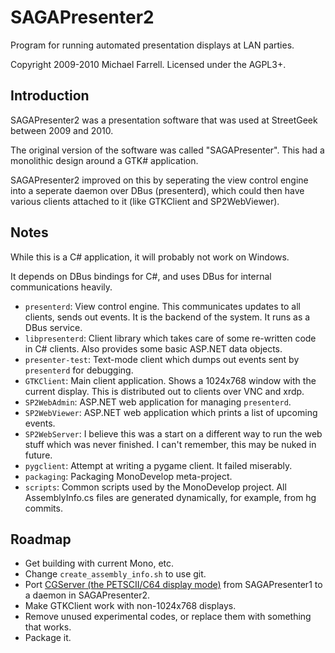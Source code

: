 # SAGAPresenter2 #

Program for running automated presentation displays at LAN parties.

Copyright 2009-2010 Michael Farrell.  Licensed under the AGPL3+.

## Introduction ##

SAGAPresenter2 was a presentation software that was used at StreetGeek between 2009 and 2010.

The original version of the software was called "SAGAPresenter".  This had a monolithic design around a GTK# application.

SAGAPresenter2 improved on this by seperating the view control engine into a seperate daemon over DBus (presenterd), which could then have various clients attached to it (like GTKClient and SP2WebViewer).

## Notes ##

While this is a C# application, it will probably not work on Windows.

It depends on DBus bindings for C#, and uses DBus for internal communications heavily.

* `presenterd`: View control engine.  This communicates updates to all clients, sends out events.  It is the backend of the system.  It runs as a DBus service.
* `libpresenterd`: Client library which takes care of some re-written code in C# clients.  Also provides some basic ASP.NET data objects.
* `presenter-test`: Text-mode client which dumps out events sent by `presenterd` for debugging.
* `GTKClient`: Main client application.  Shows a 1024x768 window with the current display.  This is distributed out to clients over VNC and xrdp.
* `SP2WebAdmin`: ASP.NET web application for managing `presenterd`.
* `SP2WebViewer`: ASP.NET web application which prints a list of upcoming events.
* `SP2WebServer`: I believe this was a start on a different way to run the web stuff which was never finished.  I can't remember, this may be nuked in future.
* `pygclient`: Attempt at writing a pygame client.  It failed miserably.
* `packaging`: Packaging MonoDevelop meta-project.
* `scripts`: Common scripts used by the MonoDevelop project.  All AssemblyInfo.cs files are generated dynamically, for example, from hg commits.

## Roadmap ##

* Get building with current Mono, etc.
* Change `create_assembly_info.sh` to use git.
* Port [CGServer (the PETSCII/C64 display mode)](http://micolous.id.au/archives/2009/09/30/retrolan-fun/) from SAGAPresenter1 to a daemon in SAGAPresenter2.
* Make GTKClient work with non-1024x768 displays.
* Remove unused experimental codes, or replace them with something that works.
* Package it.

